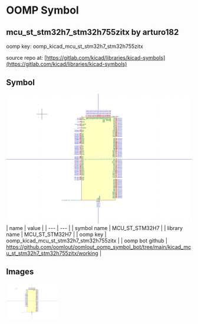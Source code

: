 # OOMP Symbol  
## mcu_st_stm32h7_stm32h755zitx  by arturo182  
  
oomp key: oomp_kicad_mcu_st_stm32h7_stm32h755zitx  
  
source repo at: [https://gitlab.com/kicad/libraries/kicad-symbols](https://gitlab.com/kicad/libraries/kicad-symbols)  
## Symbol  
  
[![working.png](working_600.png)](working.png)  
| name | value | 
| --- | --- | 
| symbol name | MCU_ST_STM32H7 | 
| library name | MCU_ST_STM32H7 | 
| oomp key | oomp_kicad_mcu_st_stm32h7_stm32h755zitx | 
| oomp bot github | https://github.com/oomlout/oomlout_oomp_symbol_bot/tree/main/kicad_mcu_st_stm32h7_stm32h755zitx/working | 
## Images  
  
[![working.png](working_140.png)](working.png)  
